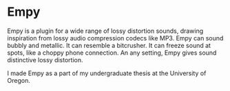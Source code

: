 # Empy

Empy is a plugin for a wide range of lossy distortion sounds, drawing inspiration from lossy audio compression codecs like MP3. Empy can sound bubbly and metallic. It can resemble a bitcrusher. It can freeze sound at spots, like a choppy phone connection. An any setting, Empy gives sound distinctive lossy distortion.

I made Empy as a part of my undergraduate thesis at the University of Oregon.